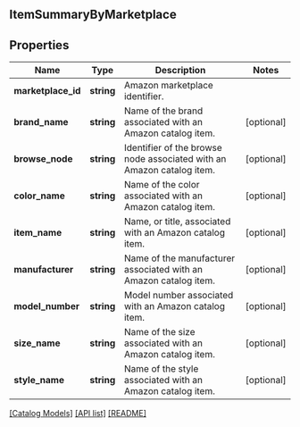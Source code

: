 ## ItemSummaryByMarketplace

## Properties

Name | Type | Description | Notes
------------ | ------------- | ------------- | -------------
**marketplace_id** | **string** | Amazon marketplace identifier. |
**brand_name** | **string** | Name of the brand associated with an Amazon catalog item. | [optional]
**browse_node** | **string** | Identifier of the browse node associated with an Amazon catalog item. | [optional]
**color_name** | **string** | Name of the color associated with an Amazon catalog item. | [optional]
**item_name** | **string** | Name, or title, associated with an Amazon catalog item. | [optional]
**manufacturer** | **string** | Name of the manufacturer associated with an Amazon catalog item. | [optional]
**model_number** | **string** | Model number associated with an Amazon catalog item. | [optional]
**size_name** | **string** | Name of the size associated with an Amazon catalog item. | [optional]
**style_name** | **string** | Name of the style associated with an Amazon catalog item. | [optional]

[[Catalog Models]](../) [[API list]](../../Api) [[README]](../../../README.md)
